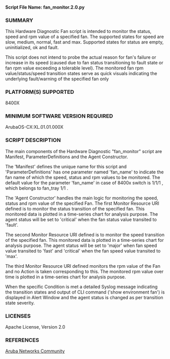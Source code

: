 #### Script File Name: fan\_monitor.2.0.py

### SUMMARY
This Hardware Diagnostic Fan script is intended to monitor the status, speed and rpm value of a specified fan. The supported states for speed are slow, medium, normal, fast and max. Supported states for status are empty, uninitialized, ok and fault.  

 This script does not intend to probe the actual reason for fan's failure or increase in its speed (caused due to fan status transitioning to fault state or fan rpm value exceeding a tolerable level). The monitored fan rpm value/status/speed transition states serve as quick visuals indicating the underlying fault/warning of the specified fan only

### PLATFORM(S) SUPPORTED
8400X

### MINIMUM SOFTWARE VERSION REQUIRED
ArubaOS-CX:XL.01.01.000X

### SCRIPT DESCRIPTION
The main components of the Hardware Diagnostic "fan_monitor" script are Manifest, ParameterDefinitions and the Agent Constructor.    

The  'Manifest' defines the unique name for this script and 'ParameterDefinitions' has one parameter named 'fan_name' to indicate the fan name of which the speed, status and rpm values to be monitored. The default value for the parameter 'fan_name' in case of 8400x switch is 1/1/1 , which belongs to fan_tray 1/1 .  

The 'Agent Constructor' handles the main logic for monitoring the speed, status and rpm value of the specified Fan. The first Monitor Resource URI defined is to monitor the status transition of the specified fan. This monitored data is plotted in a time-series chart for analysis purpose. The agent status will be set to 'critical' when the fan status value transited to 'fault'.

The second Monitor Resource URI defined is to monitor the speed transition of the specified fan. This monitored data is plotted in a time-series chart for analysis purpose. The agent status will be set to 'major' when fan speed value transited to 'fast' and 'critical' when the fan speed value transited to 'max'.

 The third Monitor Resource URI defined monitors the rpm value of the Fan and no Action is taken corresponding to this. The monitored rpm value over time is  plotted in a time-series chart for analysis purpose.

 When the specific Condition is met a detailed Syslog message indicating the transition states and output of CLI command ('show environment fan') is displayed in Alert Window and the agent status is changed as per transition state severity.


### LICENSES
Apache License, Version 2.0

### REFERENCES
[Aruba Networks Community](http://community.arubanetworks.com/t5/Network-Analytic-Engine/ct-p/NetworkAnalyticEngine)
